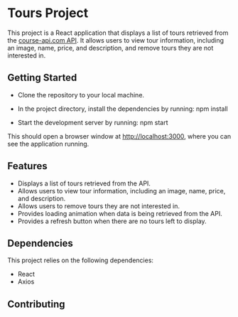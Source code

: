 # Tours Project
This project is a React application that displays a list of tours retrieved from the [course-api.com API](here). It allows users to view tour information, including an image, name, price, and description, and remove tours they are not interested in.

## Getting Started
* Clone the repository to your local machine.

* In the project directory, install the dependencies by running:
npm install
* Start the development server by running:
npm start

This should open a browser window at [http://localhost:3000](), where you can see the application running.

## Features
* Displays a list of tours retrieved from the API.
* Allows users to view tour information, including an image, name, price, and description.
* Allows users to remove tours they are not interested in.
* Provides loading animation when data is being retrieved from the API.
* Provides a refresh button when there are no tours left to display.

## Dependencies
This project relies on the following dependencies:
* React
* Axios
## Contributing

